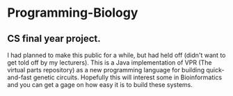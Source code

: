 # Programming-Biology

## CS final year project.

I had planned to make this public for a while, but had held off (didn't want to get told off by my lecturers).
This is a Java implementation of VPR (The virtual parts repository) as a new programming language for building quick-and-fast genetic circuits.
Hopefully this will interest some in Bioinformatics and you can get a gage on how easy it is to build these systems.
